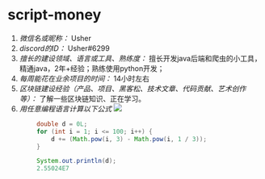 # script-money

1. *微信名或昵称：* Usher
2. *discord的ID：* Usher#6299
3. *擅长的建设领域、语言或工具、熟练度：* 擅长开发java后端和爬虫的小工具，精通java，2年+经验；熟练使用python开发；
4. *每周能花在业余项目的时间：* 14小时左右
5. *区块链建设经验（产品、项目、黑客松、技术文章、代码贡献、艺术创作等）：* 了解一些区块链知识、正在学习。
6. *用任意编程语言计算以下公式*
![](https://latex.codecogs.com/svg.image?\sum_{n=1}^{100}\left&space;(n^{3}-\sqrt[3]{n}&space;\right&space;))

```Java
        double d = 0L;
        for (int i = 1; i <= 100; i++) {
            d += (Math.pow(i, 3) - Math.pow(i, 1 / 3));
        }

        System.out.println(d);
        2.55024E7
```
